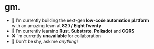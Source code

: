 # gm.

- 🔭 I’m currently building the next-gen **low-code automation platform** with an amazing team at **820 / Eight Twenty**
- 🌱 I’m currently learning **Rust**, **Substrate**, **Polkadot** and **CQRS**
- ❌ I'm currently **unavailable** for collaboration
- 💬 Don't be shy, ask me *anything*!
